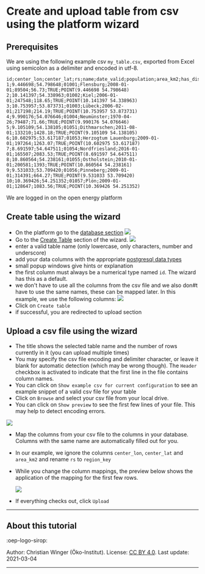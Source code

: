 # Create and upload table from csv using the platform wizard

## Prerequisites

We are using the following example csv `my_table.csv`, exported from Excel using semicolon as a delimiter and encoded in utf-8.

```
id;center_lon;center_lat;rs;name;date_valid;population;area_km2;has_dist;geometry_wkt
1;9.446698;54.798648;01001;Flensburg;2008-01-01;89504;56.73;TRUE;POINT(9.446698 54.798648)
2;10.141397;54.338963;01002;Kiel;2006-01-01;247548;118.65;TRUE;POINT(10.141397 54.338963)
3;10.753957;53.873731;01003;Lübeck;2006-02-01;217198;214.19;TRUE;POINT(10.753957 53.873731)
4;9.990176;54.076646;01004;Neumünster;1970-04-26;79487;71.66;TRUE;POINT(9.990176 54.076646)
5;9.105109;54.138105;01051;Dithmarschen;2011-08-01;133210;1428.18;TRUE;POINT(9.105109 54.138105)
6;10.602975;53.617187;01053;Herzogtum Lauenburg;2009-01-01;197264;1263.07;TRUE;POINT(10.602975 53.617187)
7;8.691597;54.647511;01054;Nordfriesland;2016-01-01;165507;2083.53;TRUE;POINT(8.691597 54.647511)
8;10.860564;54.238161;01055;Ostholstein;2010-01-01;200581;1393;TRUE;POINT(10.860564 54.238161)
9;9.531033;53.709420;01056;Pinneberg;2009-01-01;314391;664.27;TRUE;POINT(9.531033 53.709420)
10;10.369426;54.251352;01057;Plön;2009-01-01;128647;1083.56;TRUE;POINT(10.369426 54.251352)
```

We are logged in on the open energy platform

## Create table using the wizard

- On the platform go to the [database section](https://openenergy-platform.org/dataedit/schemas)
  ![](https://openenergy-platform.org/media/image/2021/02/tutorial_upload_img1.png)
- Go to the [Create Table](https://openenergy-platform.org/dataedit/wizard/) section of the wizard.
  ![](https://openenergy-platform.org/media/image/2021/02/tutorial_upload_img2.png)
- enter a valid table name (only lowercase, only characters, number and underscore)
- add your data columns with the appropriate [postgresql data types](https://www.postgresql.org/docs/current/datatype.html)
- small popup windows give hints or explanation
- the first column must always be a numerical type named `id`. The wizard has this as a default.
- we don't have to use all the columns from the csv file and we also don#t have to use the same names, these can be mapped later. In this example, we use the following columns:
  ![](https://openenergy-platform.org/media/image/2021/02/tutorial_upload_img3.png)
- Click on `Create table`
- if successful, you are redirected to upload section

## Upload a csv file using the wizard

- The title shows the selected table name and the number of rows currently in it (you can upload multiple times)
- You may specify the csv file encoding and delimiter character, or leave it blank for automatic detection (which may be wrong though). The `Header` checkbox is activated to indicate that the first line in the file contains column names.
- You can click on `Show example csv for current configuration` to see an example snippet of a valid csv file for your table
- Click on `Browse` and select your csv file from your local drive.
- You can click on `Show preview` to see the first few lines of your file. This may help to detect encoding errors.

![](https://openenergy-platform.org/media/image/2021/02/tutorial_upload_img4.png)

- Map the columns from your csv file to the columns in your database. Columns with the same name are automatically filled out for you.
- In our example, we ignore the columns `center_lon`, `center_lat` and `area_km2` and rename `rs` to `region_key`
- While you change the column mappings, the preview below shows the application of the mapping for the first few rows.

  ![](https://openenergy-platform.org/media/image/2021/02/tutorial_upload_img5.png)

- If everything checks out, click `Upload`

---

## About this tutorial

:oep-logo-sirop:

Author: Christian Winger (Öko-Institut). License: [CC BY 4.0](https://creativecommons.org/licenses/by/4.0/deed.en). Last update: 2021-03-04

---
